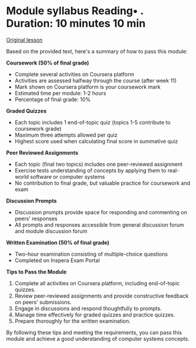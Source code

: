 # Module syllabus Reading• . Duration: 10 minutes 10 min

[Original lesson](https://www.coursera.org/learn/uol-how-computers-work/supplement/pz2Tk/module-syllabus)

Based on the provided text, here's a summary of how to pass this module:

**Coursework (50% of final grade)**

* Complete several activities on Coursera platform
* Activities are assessed halfway through the course (after week 11)
* Mark shown on Coursera platform is your coursework mark
* Estimated time per module: 1-2 hours
* Percentage of final grade: 10%

**Graded Quizzes**

* Each topic includes 1 end-of-topic quiz (topics 1-5 contribute to coursework grade)
* Maximum three attempts allowed per quiz
* Highest score used when calculating final score in summative quiz

**Peer Reviewed Assignments**

* Each topic (final two topics) includes one peer-reviewed assignment
* Exercise tests understanding of concepts by applying them to real-world software or computer systems
* No contribution to final grade, but valuable practice for coursework and exam

**Discussion Prompts**

* Discussion prompts provide space for responding and commenting on peers' responses
* All prompts and responses accessible from general discussion forum and module discussion forum

**Written Examination (50% of final grade)**

* Two-hour examination consisting of multiple-choice questions
* Completed on Inspera Exam Portal

**Tips to Pass the Module**

1. Complete all activities on Coursera platform, including end-of-topic quizzes.
2. Review peer-reviewed assignments and provide constructive feedback on peers' submissions.
3. Engage in discussions and respond thoughtfully to prompts.
4. Manage time effectively for graded quizzes and practice quizzes.
5. Prepare thoroughly for the written examination.

By following these tips and meeting the requirements, you can pass this module and achieve a good understanding of computer systems concepts.

